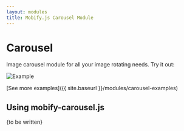 ```yaml
---
layout: modules
title: Mobify.js Carousel Module
---
```


# Carousel

Image carousel module for all your image rotating needs. Try it out:

![Example](/mobifyjs/static/img/glyphicons-halflings-white.png)

[See more examples]({{ site.baseurl }}/modules/carousel-examples)

## Using mobify-carousel.js

{to be written}